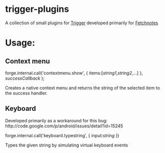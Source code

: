 trigger-plugins
===============

A collection of small plugins for [Trigger](http://www.trigger.io) developed primarily for [Fetchnotes](http://fetchnotes.com)

<h1>Usage:</h1>

<h2>Context menu</h2>

forge.internal.call('contextmenu.show',
{
    items:[<i>string1</i>,<i>string2</i>,...]
},
*successCallback*
);

Creates a native context menu and returns the string of the selected item to the success handler.

<h2>Keyboard</h2>
Developed primarily as a workaround for this bug: http://code.google.com/p/android/issues/detail?id=15245

forge.internal.call('keyboard.typestring',
{
    input:<i>string</i>
})

Types the given string by simulating virtual keyboard events